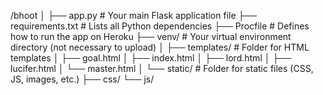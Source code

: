 /bhoot
│
├── app.py              # Your main Flask application file
├── requirements.txt    # Lists all Python dependencies
├── Procfile            # Defines how to run the app on Heroku
├── venv/               # Your virtual environment directory (not necessary to upload)
│
├── templates/          # Folder for HTML templates
│   ├── goal.html
│   ├── index.html
│   ├── lord.html
│   ├── lucifer.html
│   └── master.html
│
└── static/             # Folder for static files (CSS, JS, images, etc.)
    ├── css/
    └── js/

